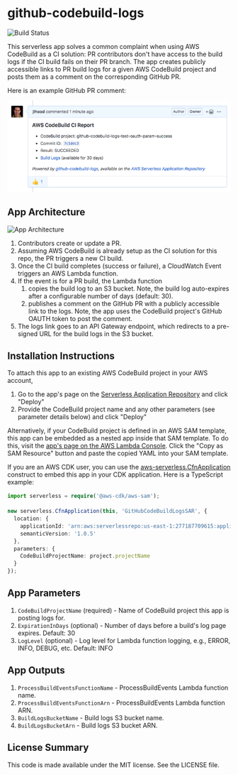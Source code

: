 # github-codebuild-logs

![Build Status](https://codebuild.us-east-1.amazonaws.com/badges?uuid=eyJlbmNyeXB0ZWREYXRhIjoicDlvblNsMkl0Y1hLelczd2EwZVRaVjd2eSs0ejVRWHlJTGtPSng0RDdFOGpsa0Z1YU1nMFNMd3RZbDBBaVZaR1lVMkVRNEFBM2x1NzdsTy9WdFFqeWlrPSIsIml2UGFyYW1ldGVyU3BlYyI6Ik13ZGZtcUVNTWZadnpvaGYiLCJtYXRlcmlhbFNldFNlcmlhbCI6MX0%3D&branch=master)

This serverless app solves a common complaint when using AWS CodeBuild as a CI solution: PR contributors don't have access to the build logs if the CI build fails on their PR branch. The app creates publicly accessible links to PR build logs for a given AWS CodeBuild project and posts them as a comment on the corresponding GitHub PR.

Here is an example GitHub PR comment:

![Screenshot](https://github.com/jlhood/github-codebuild-logs/raw/master/images/screenshot.png)

## App Architecture

![App Architecture](https://github.com/jlhood/github-codebuild-logs/raw/master/images/app-architecture.png)

1. Contributors create or update a PR.
1. Assuming AWS CodeBuild is already setup as the CI solution for this repo, the PR triggers a new CI build.
1. Once the CI build completes (success or failure), a CloudWatch Event triggers an AWS Lambda function.
1. If the event is for a PR build, the Lambda function
    1. copies the build log to an S3 bucket. Note, the build log auto-expires after a configurable number of days (default: 30).
    1. publishes a comment on the GitHub PR with a publicly accessible link to the logs. Note, the app uses the CodeBuild project's GitHub OAUTH token to post the comment.
1. The logs link goes to an API Gateway endpoint, which redirects to a pre-signed URL for the build logs in the S3 bucket.

## Installation Instructions

To attach this app to an existing AWS CodeBuild project in your AWS account,

1. Go to the app's page on the [Serverless Application Repository](https://serverlessrepo.aws.amazon.com/applications/arn:aws:serverlessrepo:us-east-1:277187709615:applications~github-codebuild-logs) and click "Deploy"
1. Provide the CodeBuild project name and any other parameters (see parameter details below) and click "Deploy"

Alternatively, if your CodeBuild project is defined in an AWS SAM template, this app can be embedded as a nested app inside that SAM template. To do this, visit the [app's page on the AWS Lambda Console](https://console.aws.amazon.com/lambda/home#/create/app?applicationId=arn:aws:serverlessrepo:us-east-1:277187709615:applications/github-codebuild-logs). Click the "Copy as SAM Resource" button and paste the copied YAML into your SAM template.

If you are an AWS CDK user, you can use the [aws-serverless.CfnApplication](https://awslabs.github.io/aws-cdk/refs/_aws-cdk_aws-serverless.html#cfnapplication) construct to embed this app in your CDK application. Here is a TypeScript example:

```typescript
import serverless = require('@aws-cdk/aws-sam');

new serverless.CfnApplication(this, 'GitHubCodeBuildLogsSAR', {
  location: {
    applicationId: 'arn:aws:serverlessrepo:us-east-1:277187709615:applications/github-codebuild-logs',
    semanticVersion: '1.0.5'
  },
  parameters: {
    CodeBuildProjectName: project.projectName
  }
});
```

## App Parameters

1. `CodeBuildProjectName` (required) - Name of CodeBuild project this app is posting logs for.
1. `ExpirationInDays` (optional) - Number of days before a build's log page expires. Default: 30
1. `LogLevel` (optional) - Log level for Lambda function logging, e.g., ERROR, INFO, DEBUG, etc. Default: INFO

## App Outputs

1. `ProcessBuildEventsFunctionName` - ProcessBuildEvents Lambda function name.
1. `ProcessBuildEventsFunctionArn` - ProcessBuildEvents Lambda function ARN.
1. `BuildLogsBucketName` - Build logs S3 bucket name.
1. `BuildLogsBucketArn` - Build logs S3 bucket ARN.

## License Summary

This code is made available under the MIT license. See the LICENSE file.

